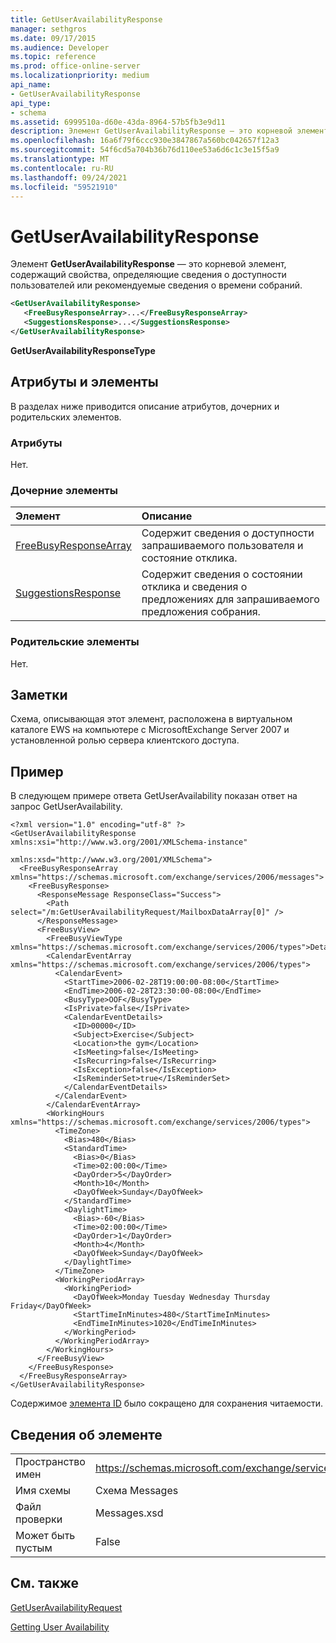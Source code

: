 ```yaml
---
title: GetUserAvailabilityResponse
manager: sethgros
ms.date: 09/17/2015
ms.audience: Developer
ms.topic: reference
ms.prod: office-online-server
ms.localizationpriority: medium
api_name:
- GetUserAvailabilityResponse
api_type:
- schema
ms.assetid: 6999510a-d60e-43da-8964-57b5fb3e9d11
description: Элемент GetUserAvailabilityResponse — это корневой элемент, содержащий свойства, определяющие сведения о доступности пользователей или рекомендуемые сведения о времени собраний.
ms.openlocfilehash: 16a6f79f6ccc930e3847867a560bc042657f12a3
ms.sourcegitcommit: 54f6cd5a704b36b76d110ee53a6d6c1c3e15f5a9
ms.translationtype: MT
ms.contentlocale: ru-RU
ms.lasthandoff: 09/24/2021
ms.locfileid: "59521910"
---
```

# <a name="getuseravailabilityresponse"></a>GetUserAvailabilityResponse

Элемент **GetUserAvailabilityResponse** — это корневой элемент, содержащий свойства, определяющие сведения о доступности пользователей или рекомендуемые сведения о времени собраний. 
  
```xml
<GetUserAvailabilityResponse>
   <FreeBusyResponseArray>...</FreeBusyResponseArray>
   <SuggestionsResponse>...</SuggestionsResponse>
</GetUserAvailabilityResponse>
```

 **GetUserAvailabilityResponseType**
## <a name="attributes-and-elements"></a>Атрибуты и элементы

В разделах ниже приводится описание атрибутов, дочерних и родительских элементов.
  
### <a name="attributes"></a>Атрибуты

Нет.
  
### <a name="child-elements"></a>Дочерние элементы

|**Элемент**|**Описание**|
|:-----|:-----|
|[FreeBusyResponseArray](freebusyresponsearray.md) <br/> |Содержит сведения о доступности запрашиваемого пользователя и состояние отклика.  <br/> |
|[SuggestionsResponse](suggestionsresponse.md) <br/> |Содержит сведения о состоянии отклика и сведения о предложениях для запрашиваемого предложения собрания.  <br/> |
   
### <a name="parent-elements"></a>Родительские элементы

Нет.
  
## <a name="remarks"></a>Заметки

Схема, описывающая этот элемент, расположена в виртуальном каталоге EWS на компьютере с MicrosoftExchange Server 2007 и установленной ролью сервера клиентского доступа.
  
## <a name="example"></a>Пример

В следующем примере ответа GetUserAvailability показан ответ на запрос GetUserAvailability.
  
```
<?xml version="1.0" encoding="utf-8" ?>
<GetUserAvailabilityResponse xmlns:xsi="http://www.w3.org/2001/XMLSchema-instance"
                             xmlns:xsd="http://www.w3.org/2001/XMLSchema">
  <FreeBusyResponseArray xmlns="https://schemas.microsoft.com/exchange/services/2006/messages">
    <FreeBusyResponse>
      <ResponseMessage ResponseClass="Success">
        <Path select="/m:GetUserAvailabilityRequest/MailboxDataArray[0]" />
      </ResponseMessage>
      <FreeBusyView>
        <FreeBusyViewType xmlns="https://schemas.microsoft.com/exchange/services/2006/types">Detailed</FreeBusyViewType>
        <CalendarEventArray xmlns="https://schemas.microsoft.com/exchange/services/2006/types">
          <CalendarEvent>
            <StartTime>2006-02-28T19:00:00-08:00</StartTime>
            <EndTime>2006-02-28T23:30:00-08:00</EndTime>
            <BusyType>OOF</BusyType>
            <IsPrivate>false</IsPrivate>
            <CalendarEventDetails>
              <ID>00000</ID>
              <Subject>Exercise</Subject>
              <Location>the gym</Location>
              <IsMeeting>false</IsMeeting>
              <IsRecurring>false</IsRecurring>
              <IsException>false</IsException>
              <IsReminderSet>true</IsReminderSet>
            </CalendarEventDetails>
          </CalendarEvent>
        </CalendarEventArray>
        <WorkingHours xmlns="https://schemas.microsoft.com/exchange/services/2006/types">
          <TimeZone>
            <Bias>480</Bias>
            <StandardTime>
              <Bias>0</Bias>
              <Time>02:00:00</Time>
              <DayOrder>5</DayOrder>
              <Month>10</Month>
              <DayOfWeek>Sunday</DayOfWeek>
            </StandardTime>
            <DaylightTime>
              <Bias>-60</Bias>
              <Time>02:00:00</Time>
              <DayOrder>1</DayOrder>
              <Month>4</Month>
              <DayOfWeek>Sunday</DayOfWeek>
            </DaylightTime>
          </TimeZone>
          <WorkingPeriodArray>
            <WorkingPeriod>
              <DayOfWeek>Monday Tuesday Wednesday Thursday Friday</DayOfWeek>
              <StartTimeInMinutes>480</StartTimeInMinutes>
              <EndTimeInMinutes>1020</EndTimeInMinutes>
            </WorkingPeriod>
          </WorkingPeriodArray>
        </WorkingHours>
      </FreeBusyView>
    </FreeBusyResponse>
  </FreeBusyResponseArray>
</GetUserAvailabilityResponse>
```

Содержимое [элемента ID](id.md) было сокращено для сохранения читаемости. 
  
## <a name="element-information"></a>Сведения об элементе

|||
|:-----|:-----|
|Пространство имен  <br/> |https://schemas.microsoft.com/exchange/services/2006/messages  <br/> |
|Имя схемы  <br/> |Схема Messages  <br/> |
|Файл проверки  <br/> |Messages.xsd  <br/> |
|Может быть пустым  <br/> |False  <br/> |
   
## <a name="see-also"></a>См. также



[GetUserAvailabilityRequest](getuseravailabilityrequest.md)


[Getting User Availability](https://msdn.microsoft.com/library/d4133fcb-9b0f-4e6b-aadf-a389da83516a%28Office.15%29.aspx)

